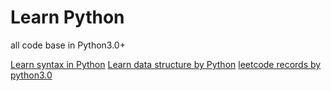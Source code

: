 # Learn Python 
all code base in Python3.0+

[Learn syntax in Python](./docs/syntax.md)
[Learn data structure by Python](./docs/data_structure.md)
[leetcode records by python3.0](./docs/leetcode.md)


